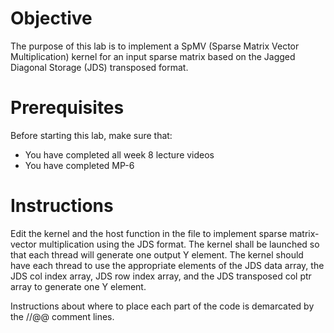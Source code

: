 # Objective

The purpose of this lab is to implement a SpMV (Sparse Matrix Vector Multiplication) kernel for an input sparse matrix based on the Jagged Diagonal Storage (JDS) transposed format.

# Prerequisites

Before starting this lab, make sure that:
- You have completed all week 8 lecture videos
- You have completed MP-6

# Instructions

Edit the kernel and the host function in the file to implement sparse matrix-vector multiplication using the JDS format. The kernel shall be launched so that each thread will generate one output Y element. The kernel should have each thread to use the appropriate elements of the JDS data array, the JDS col index array, JDS row index array, and the JDS transposed col ptr array to generate one Y element.

Instructions about where to place each part of the code is demarcated by the //@@ comment lines.

